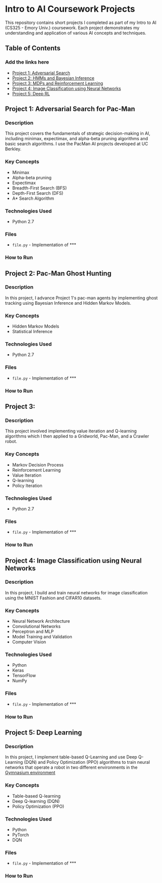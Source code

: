 # Intro to AI Coursework Projects

This repository contains short projects I completed as part of my Intro to AI (CS325 - Emory Univ.) coursework. Each project demonstrates  my understanding and application of various AI concepts and techniques.

## Table of Contents

### Add the links here
- [Project 1: Adversarial Search](#project-1-adversarial-search)
- [Project 2: HMMs and Bayesian Inference](#project-2-hmms-and-bayesian-inference)
- [Project 3: MDPs and Reinforcement Learning](#project-3-neural-networks)
- [Project 4: Image Classification using Neural Networks](#project-4-neural-networks-cv)
- [Project 5: Deep RL](#add-link-here)

## Project 1: Adversarial Search for Pac-Man

### Description
This project covers the fundamentals of strategic decision-making in AI, including minimax, expectimax, and alpha-beta pruning algorithms and basic search algorithms. I use the PacMan AI projects developed at UC Berkley.

### Key Concepts
- Minimax
- Alpha-beta pruning
- Expectimax 
- Breadth-First Search (BFS)
- Depth-First Search (DFS)
- A* Search Algorithm

### Technologies Used
- Python 2.7

### Files
- `file.py` - Implementation of ***

### How to Run


## Project 2: Pac-Man Ghost Hunting 

### Description
In this project, I advance Project 1's pac-man agents by implementing ghost tracking using Bayesian Inference and Hidden Markov Models. 

### Key Concepts
- Hidden Markov Models
- Statistical Inference

### Technologies Used
- Python 2.7

### Files
- `file.py` - Implementation of ***

### How to Run


## Project 3: 

### Description
This project involved implementing value iteration and Q-learning algorithms which I then applied to a Gridworld, Pac-Man, and a Crawler robot. 

### Key Concepts
- Markov Decision Process
- Reinforcement Learning
- Value Iteration
- Q-learning
- Policy Iteration

### Technologies Used
- Python 2.7

### Files
- `file.py` - Implementation of ***

### How to Run


## Project 4: Image Classification using Neural Networks 

### Description
In this project, I build and train neural networks for image classification using the MNIST Fashion and CIFAR10 datasets.

### Key Concepts
- Neural Network Architecture
- Convolutional Networks
- Perceptron and MLP
- Model Training and Validation
- Computer Vision

### Technologies Used
- Python
- Keras
- TensorFlow
- NumPy

### Files
- `file.py` - Implementation of ***

### How to Run


## Project 5: Deep Learning

### Description
In this project, I implement table-based Q-Learning and use Deep Q-Learning (DQN) and Policy Optimization (PPO) algorithms to train neural networks that operate a robot in two different environments in the [Gymnasium environment](https://github.com/Farama-Foundation/GymnasiumLinks)

### Key Concepts
- Table-based Q-learning
- Deep Q-learning (DQN)
- Policy Optimization (PPO)
 
### Technologies Used
- Python
- PyTorch
- DQN

### Files
- `file.py` - Implementation of ***

### How to Run


